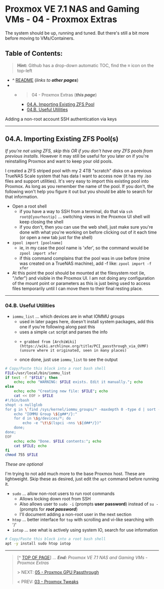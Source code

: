# Proxmox VE 7.1 NAS and Gaming VMs - 04 - Proxmox Extras  

The system should be up, running and tuned. But there's still a bit more before moving to VMs/Containers.

## Table of Contents:
> **Hint:** Github has a drop-down automatic TOC, find the **≡** icon on the top-left

* ^ [README](README.md)  (*links to* ***other pages***)
* * > 04 - Proxmox Extras (***this page***)
    + [04.A. Importing Existing ZFS Pool](#04a-importing-existing-zfs-pool)
    + [04.B. Useful Utilities](#04b-useful-utilities)

Adding a non-root account
SSH authentication via keys

---

## 04.A. Importing Existing ZFS Pool(s)

*If you're not using ZFS, skip this OR if you don't have any ZFS pools from previous installs.* However it may still be useful for you later on if you're reinstalling Proxmox and want to keep your old pools. 

I created a ZFS striped pool with my 2 4TB "scratch" disks on a previous TrueNAS Scale system that has data I want to access now (it has my .iso files and support utilities). It's very easy to import this existing pool into Proxmox. As long as you remember the name of the pool. If you don't, the following won't help you figure it out but you should be able to search for that information. 

* Open a root shell 
    + if you have a way to SSH from a terminal, do that via `ssh root@[yourhostip]` ... switching views in the Proxmox UI shell will keep closing the shell
    + if you don't, then you can use the web shell, just make sure you're done with what you're working on before clicking out of it each time (or open a new tab just for the shell)
* `zpool import [poolname]`
    + ie, in my case the pool name is 'xfer', so the command would be `zpool import xfer`
    + if this command complains that the pool was in use before (mine was created on a TrueNAS machine), add -f like: `zpool import -f xfer`
* At this point the pool should be mounted at the filesystem root (ie, "/xfer") and visible in the Proxmox UI. I am not doing any configuration of the mount point or parameters as this is just being used to access files temporarily until I can move them to their final resting place. 

---

### 04.B. Useful Utilities

* `iommu_list` ... which devices are in what IOMMU groups
    + used in later pages here, doesn't install system packages, add this one if you're following along past this
    + uses a simple `cat` script and parses the info
    +     + grabbed from [ArchiWiki](https://wiki.archlinux.org/title/PCI_passthrough_via_OVMF) (unsure where it originated, seen in many places)
    + once done, just use `iommu_list` to see the output

```bash
# Copy/Paste this block into a root bash shell
FILE=/usr/local/bin/iommu_list
if test -f "$FILE"; then
    echo; echo "WARNING: $FILE exists. Edit it manually."; echo
else
    echo; echo "Creating new file: $FILE"; echo
    cat << EOF > $FILE
#!/bin/bash
shopt -s nullglob
for g in \`find /sys/kernel/iommu_groups/* -maxdepth 0 -type d | sort -V\`; do
    echo "IOMMU Group \${g##*/}:"
    for d in \$g/devices/*; do
        echo -e "\t\$(lspci -nns \${d##*/})"
    done;
done;
EOF
    echo; echo "Done. $FILE contents:"; echo
    cat $FILE; echo
fi
chmod 755 $FILE
```

*These are optional*

I'm trying to not add much more to the base Proxmox host. These are lightweight. Skip these as desired, just edit the `apt` command before running it. 

* `sudo` ... allow non-root users to run root commands
    + Allows locking down root from SSH
    + Also allows user to `sudo -i` (prompts **user password**) instead of `su -` (prompts for ***root password***)
    + I'll document adding a non-root user in the next section
* `htop` ... better interface for `top` with scrolling and vi-like searching with '/'
* `iotop` ... see what is actively using system IO, search for use information

```bash
# Copy/Paste this block into a root bash shell
apt -y install sudo htop iotop
```

---
> [^ [TOP OF PAGE](#proxmox-ve-71-nas-and-gaming-vms---04---proxmox-extras)] ... ***End:*** *Proxmox VE 7.1 NAS and Gaming VMs - Proxmox Extras*
> 
> \> NEXT: [05 - Proxmox GPU Passthrough](05.ProxmoGPUPassthrough.md)
>
> \< PREV: [03 - Proxmox Tweaks](03.ProxmoxTweaks.md)
